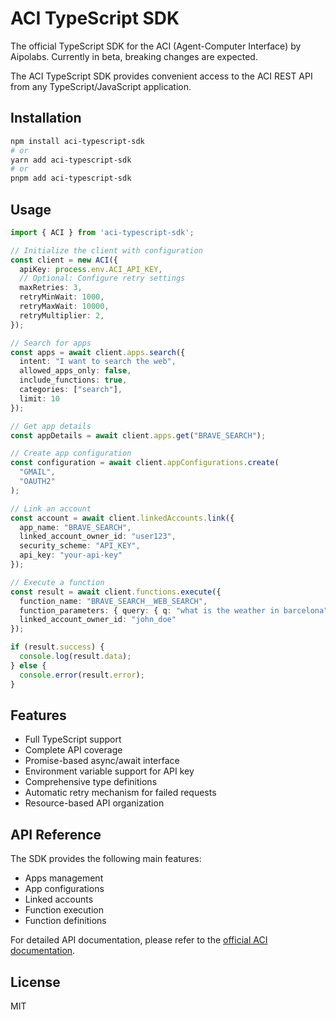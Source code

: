 # ACI TypeScript SDK

The official TypeScript SDK for the ACI (Agent-Computer Interface) by Aipolabs. Currently in beta, breaking changes are expected.

The ACI TypeScript SDK provides convenient access to the ACI REST API from any TypeScript/JavaScript application.

## Installation

```bash
npm install aci-typescript-sdk
# or
yarn add aci-typescript-sdk
# or
pnpm add aci-typescript-sdk
```

## Usage

```typescript
import { ACI } from 'aci-typescript-sdk';

// Initialize the client with configuration
const client = new ACI({
  apiKey: process.env.ACI_API_KEY,
  // Optional: Configure retry settings
  maxRetries: 3,
  retryMinWait: 1000,
  retryMaxWait: 10000,
  retryMultiplier: 2,
});

// Search for apps
const apps = await client.apps.search({
  intent: "I want to search the web",
  allowed_apps_only: false,
  include_functions: true,
  categories: ["search"],
  limit: 10
});

// Get app details
const appDetails = await client.apps.get("BRAVE_SEARCH");

// Create app configuration
const configuration = await client.appConfigurations.create(
  "GMAIL",
  "OAUTH2"
);

// Link an account
const account = await client.linkedAccounts.link({
  app_name: "BRAVE_SEARCH",
  linked_account_owner_id: "user123",
  security_scheme: "API_KEY",
  api_key: "your-api-key"
});

// Execute a function
const result = await client.functions.execute({
  function_name: "BRAVE_SEARCH__WEB_SEARCH",
  function_parameters: { query: { q: "what is the weather in barcelona" } },
  linked_account_owner_id: "john_doe"
});

if (result.success) {
  console.log(result.data);
} else {
  console.error(result.error);
}
```

## Features

- Full TypeScript support
- Complete API coverage
- Promise-based async/await interface
- Environment variable support for API key
- Comprehensive type definitions
- Automatic retry mechanism for failed requests
- Resource-based API organization

## API Reference

The SDK provides the following main features:

- Apps management
- App configurations
- Linked accounts
- Function execution
- Function definitions

For detailed API documentation, please refer to the [official ACI documentation](https://docs.aci.dev).

## License

MIT
